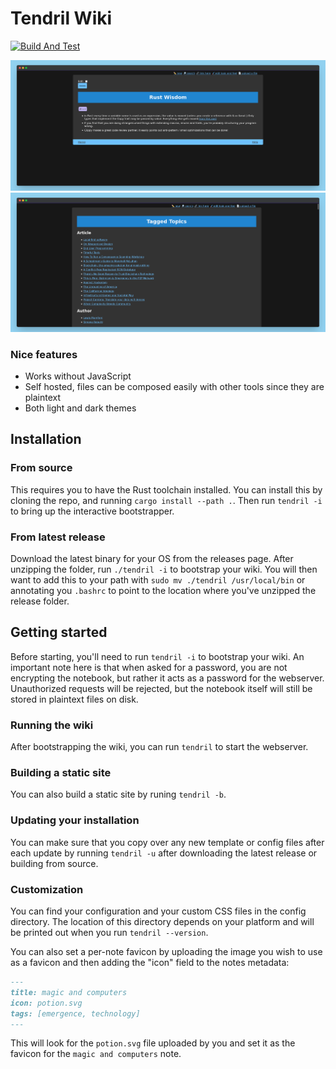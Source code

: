 # Tendril Wiki

[![Build And Test](https://github.com/jamestthompson3/platform/actions/workflows/rust.yml/badge.svg)](https://github.com/jamestthompson3/platform/actions/workflows/rust.yml)

![Tag Page](assets/screenshot1.png)
![Note](assets/screenshot2.png)

### Nice features
- Works without JavaScript
- Self hosted, files can be composed easily with other tools since they are plaintext
- Both light and dark themes

## Installation

### From source

This requires you to have the Rust toolchain installed. You can install this by cloning the repo, and running `cargo install --path .`. Then run `tendril -i` to bring up the interactive bootstrapper.

### From latest release

Download the latest binary for your OS from the releases page. After unzipping the folder, run `./tendril -i` to bootstrap your wiki. You will then want to add this to your path with `sudo mv ./tendril /usr/local/bin` or annotating you `.bashrc` to point to the location where you've unzipped the release folder.

## Getting started

Before starting, you'll need to run `tendril -i` to bootstrap your wiki. An important note here is that when asked for a password, you are not encrypting the notebook, but rather it acts as a password for the webserver. Unauthorized requests will be rejected, but the notebook itself will still be stored in plaintext files on disk.

### Running the wiki

After bootstrapping the wiki, you can run `tendril` to start the webserver.

### Building a static site

You can also build a static site by runing `tendril -b`.

### Updating your installation

You can make sure that you copy over any new template or config files after each update by running `tendril -u` after downloading the latest release or building from source.


### Customization

You can find your configuration and your custom CSS files in the config directory. The location of this directory depends on your platform and will be printed out when you run `tendril --version`.

You can also set a per-note favicon by uploading the image you wish to use as a favicon and then adding the "icon" field to the notes metadata:

```md
---
title: magic and computers
icon: potion.svg
tags: [emergence, technology]
---
```

This will look for the `potion.svg` file uploaded by you and set it as the favicon for the `magic and computers` note.
